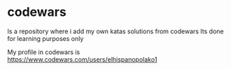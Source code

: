 # codewars
Is a repository where i add my own katas solutions from codewars 
Its done for learning purposes only

My profile in codewars is https://www.codewars.com/users/elhispanopolako1 
